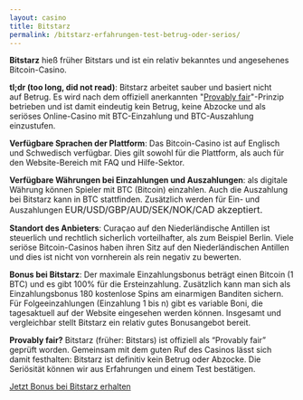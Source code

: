 ```yaml
---
layout: casino
title: Bitstarz
permalink: /bitstarz-erfahrungen-test-betrug-oder-serios/
---
```


<strong>Bitstarz</strong> hieß früher Bitstars und ist ein relativ bekanntes und angesehenes Bitcoin-Casino.

<strong>tl;dr (too long, did not read)</strong>: Bitstarz arbeitet sauber und basiert nicht auf Betrug. Es wird nach dem offiziell anerkannten "<a href="http://bitcoincasinodeutsch.de/provably-fair/">Provably fair</a>"-Prinzip betrieben und ist damit eindeutig kein Betrug, keine Abzocke und als seriöses Online-Casino mit BTC-Einzahlung und BTC-Auszahlung einzustufen.

<strong>Verfügbare Sprachen der Plattform</strong>: Das Bitcoin-Casino ist auf Englisch und Schwedisch verfügbar. Dies gilt sowohl für die Plattform, als auch für den Website-Bereich mit FAQ und Hilfe-Sektor.

<strong>Verfügbare Währungen bei Einzahlungen und Auszahlungen</strong>: als digitale Währung können Spieler mit BTC (Bitcoin) einzahlen. Auch die Auszahlung bei Bitstarz kann in BTC stattfinden. Zusätzlich werden für Ein- und Auszahlungen <span style="font-size: 12pt;">EUR/USD/GBP/</span><span style="font-size: 12pt;">AUD/SEK/NOK/CAD akzeptiert.</span>

<strong>Standort des Anbieters</strong>: Curaçao auf den Niederländische Antillen ist steuerlich und rechtlich sicherlich vorteilhafter, als zum Beispiel Berlin. Viele seriöse Bitcoin-Casinos haben ihren Sitz auf den Niederländischen Antillen und dies ist nicht von vornherein als rein negativ zu bewerten.

<strong>Bonus bei Bitstarz</strong>: Der maximale Einzahlungsbonus beträgt einen Bitcoin (1 BTC) und es gibt 100% für die Ersteinzahlung. Zusätzlich kann man sich als Einzahlungsbonus 180 kostenlose Spins am einarmigen Banditen sichern. Für Folgeeinzahlungen (Einzahlung 1 bis n) gibt es variable Boni, die tagesaktuell auf der Website eingesehen werden können. Insgesamt und vergleichbar stellt Bitstarz ein relativ gutes Bonusangebot bereit.

<strong>Provably fair?</strong> Bitstarz (früher: Bitstars) ist offiziell als “Provably fair” geprüft worden. Gemeinsam mit dem guten Ruf des Casinos lässt sich damit festhalten: Bitstarz ist definitiv kein Betrug oder Abzocke. Die Seriösität können wir aus Erfahrungen und einem Test bestätigen.

<a class="btn btn-primary" href="https://bitcoincasinodeutsch.de/get-bonus/bitstarz" rel="nofollow" target="_blank">Jetzt Bonus bei Bitstarz erhalten</a>
